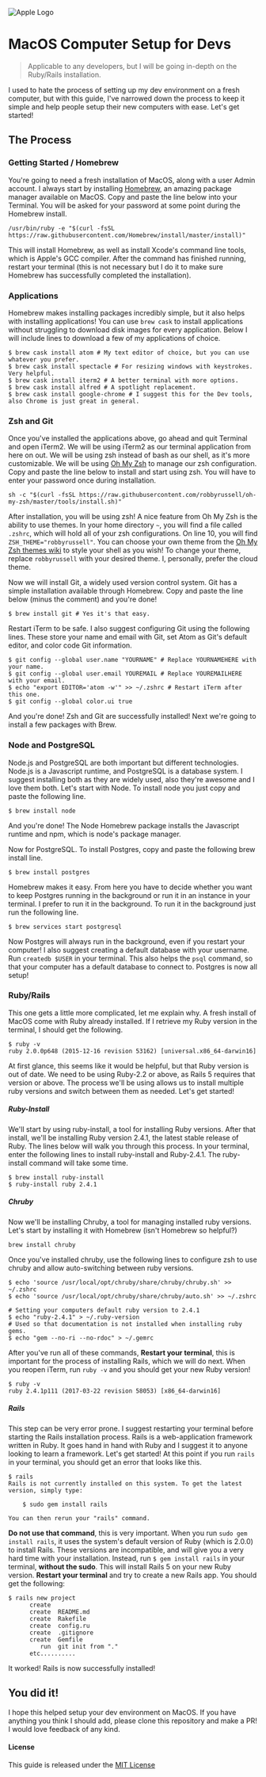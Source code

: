 ![Apple Logo](https://cdn3.iconfinder.com/data/icons/picons-social/57/56-apple-256.png)

# MacOS Computer Setup for Devs
> Applicable to any developers, but I will be going in-depth on the Ruby/Rails installation.

I used to hate the process of setting up my dev environment on a fresh computer, but with this guide, I've narrowed down the process to keep it simple and help people setup their new computers with ease. Let's get started!

## The Process

### Getting Started / Homebrew

You're going to need a fresh installation of MacOS, along with a user Admin account. I always start by installing [Homebrew](https://brew.sh/), an amazing package manager available on MacOS. Copy and paste the line below into your Terminal. You will be asked for your password at some point during the Homebrew install.
```shell
/usr/bin/ruby -e "$(curl -fsSL https://raw.githubusercontent.com/Homebrew/install/master/install)"
```

This will install Homebrew, as well as install Xcode's command line tools, which is Apple's GCC compiler. After the command has finished running, restart your terminal (this is not necessary but I do it to make sure Homebrew has successfully completed the installation).

### Applications

Homebrew makes installing packages incredibly simple, but it also helps with installing applications! You can use `brew cask` to install applications without struggling to download disk images for every application. Below I will include lines to download a few of my applications of choice.
```shell
$ brew cask install atom # My text editor of choice, but you can use whatever you prefer.
$ brew cask install spectacle # For resizing windows with keystrokes. Very helpful.
$ brew cask install iterm2 # A better terminal with more options.
$ brew cask install alfred # A spotlight replacement.
$ brew cask install google-chrome # I suggest this for the Dev tools, also Chrome is just great in general.
```

### Zsh and Git

Once you've installed the applications above, go ahead and quit Terminal and open iTerm2. We will be using iTerm2 as our terminal application from here on out. We will be using zsh instead of bash as our shell, as it's more customizable. We will be using [Oh My Zsh](https://github.com/robbyrussell/oh-my-zsh) to manage our zsh configuration. Copy and paste the line below to install and start using zsh. You will have to enter your password once during installation.
```shell
sh -c "$(curl -fsSL https://raw.githubusercontent.com/robbyrussell/oh-my-zsh/master/tools/install.sh)"
```
After installation, you will be using zsh! A nice feature from Oh My Zsh is the ability to use themes. In your home directory `~`, you will find a file called `.zshrc`, which will hold all of your zsh configurations. On line 10, you will find `ZSH_THEME="robbyrussell"`. You can choose your own theme from the [Oh My Zsh themes wiki](https://github.com/robbyrussell/oh-my-zsh/wiki/themes) to style your shell as you wish! To change your theme, replace `robbyrussell` with your desired theme. I, personally, prefer the cloud theme.  

Now we will install Git, a widely used version control system. Git has a simple installation available through Homebrew. Copy and paste the line below (minus the comment) and you're done!
```shell
$ brew install git # Yes it's that easy.
```

Restart iTerm to be safe. I also suggest configuring Git using the following lines. These store your name and email with Git, set Atom as Git's default editor, and color code Git information.
```shell
$ git config --global user.name "YOURNAME" # Replace YOURNAMEHERE with your name.
$ git config --global user.email YOUREMAIL # Replace YOUREMAILHERE with your email.
$ echo "export EDITOR='atom -w'" >> ~/.zshrc # Restart iTerm after this one.
$ git config --global color.ui true
```

And you're done! Zsh and Git are successfully installed! Next we're going to install a few packages with Brew.

### Node and PostgreSQL

Node.js and PostgreSQL are both important but different technologies. Node.js is a Javascript runtime, and PostgreSQL is a database system. I suggest installing both as they are widely used, also they're awesome and I love them both. Let's start with Node. To install node you just copy and paste the following line.
```shell
$ brew install node
```

And you're done! The Node Homebrew package installs the Javascript runtime and npm, which is node's package manager.  

Now for PostgreSQL. To install Postgres, copy and paste the following brew install line.
```shell
$ brew install postgres
```

Homebrew makes it easy. From here you have to decide whether you want to keep Postgres running in the background or run it in an instance in your terminal. I prefer to run it in the background. To run it in the background just run the following line.
```shell
$ brew services start postgresql
```

Now Postgres will always run in the background, even if you restart your computer! I also suggest creating a default database with your username. Run `createdb $USER` in your terminal. This also helps the `psql` command, so that your computer has a default database to connect to. Postgres is now all setup!

### Ruby/Rails

This one gets a little more complicated, let me explain why. A fresh install of MacOS come with Ruby already installed. If I retrieve my Ruby version in the terminal, I should get the following.
```shell
$ ruby -v
ruby 2.0.0p648 (2015-12-16 revision 53162) [universal.x86_64-darwin16]
```
At first glance, this seems like it would be helpful, but that Ruby version is out of date. We need to be using Ruby-2.2 or above, as Rails 5 requires that version or above. The process we'll be using allows us to install multiple ruby versions and switch between them as needed. Let's get started!

##### Ruby-Install

We'll start by using ruby-install, a tool for installing Ruby versions. After that install, we'll be installing Ruby version 2.4.1, the latest stable release of Ruby. The lines below will walk you through this process. In your terminal, enter the following lines to install ruby-install and Ruby-2.4.1. The ruby-install command will take some time.
```shell
$ brew install ruby-install
$ ruby-install ruby 2.4.1
```

##### Chruby

Now we'll be installing Chruby, a tool for managing installed ruby versions. Let's start by installing it with Homebrew (isn't Homebrew so helpful?)
```shell
brew install chruby
```
Once you've installed chruby, use the following lines to configure zsh to use chruby and allow auto-switching between ruby versions.
```shell
$ echo 'source /usr/local/opt/chruby/share/chruby/chruby.sh' >> ~/.zshrc
$ echo 'source /usr/local/opt/chruby/share/chruby/auto.sh' >> ~/.zshrc

# Setting your computers default ruby version to 2.4.1
$ echo "ruby-2.4.1" > ~/.ruby-version
# Used so that documentation is not installed when installing ruby gems.
$ echo "gem --no-ri --no-rdoc" > ~/.gemrc
```
After you've run all of these commands, **Restart your terminal**, this is important for the process of installing Rails, which we will do next. When you reopen iTerm, run `ruby -v` and you should get your new Ruby version!
```shell
$ ruby -v
ruby 2.4.1p111 (2017-03-22 revision 58053) [x86_64-darwin16]
```

##### Rails

This step can be very error prone. I suggest restarting your terminal before starting the Rails installation process. Rails is a web-application framework written in Ruby. It goes hand in hand with Ruby and I suggest it to anyone looking to learn a framework. Let's get started! At this point if you run `rails` in your terminal, you should get an error that looks like this.
```shell
$ rails
Rails is not currently installed on this system. To get the latest version, simply type:

    $ sudo gem install rails

You can then rerun your "rails" command.
```
**Do not use that command**, this is very important. When you run `sudo gem install rails`, it uses the system's default version of Ruby (which is 2.0.0) to install Rails. These versions are incompatible, and will give you a very hard time with your installation. Instead, run `$ gem install rails` in your terminal, **without the sudo**. This will install Rails 5 on your new Ruby version. **Restart your terminal** and try to create a new Rails app. You should get the following:
```shell
$ rails new project
      create
      create  README.md
      create  Rakefile
      create  config.ru
      create  .gitignore
      create  Gemfile
         run  git init from "."
      etc..........
```
It worked! Rails is now successfully installed!

## You did it!

I hope this helped setup your dev environment on MacOS. If you have anything you think I should add, please clone this repository and make a PR! I would love feedback of any kind.

#### License

This guide is released under the [MIT License](./LICENSE)
